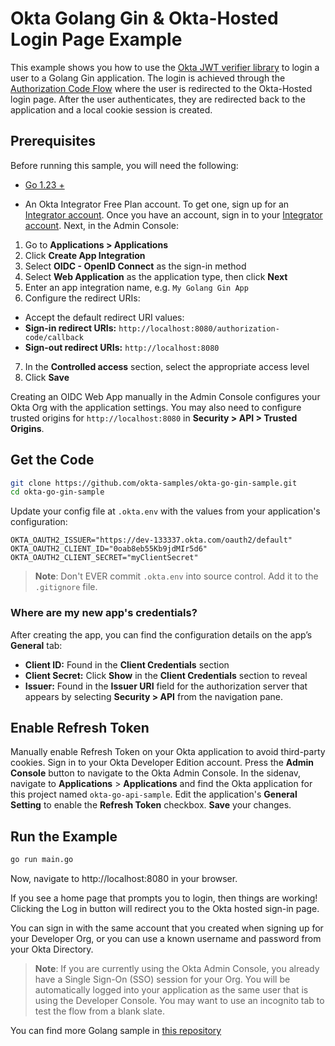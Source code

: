 # Okta Golang Gin & Okta-Hosted Login Page Example

This example shows you how to use the [Okta JWT verifier library][] to login a user to a Golang Gin application. The login is achieved through the [Authorization Code Flow][] where the user is redirected to the Okta-Hosted login page. After the user authenticates, they are redirected back to the application and a local cookie session is created.

## Prerequisites

Before running this sample, you will need the following:

- [Go 1.23 +](https://go.dev/dl/)
* An Okta Integrator Free Plan account. To get one, sign up for an [Integrator account](https://developer.okta.com/login). Once you have an account, sign in to your [Integrator account](https://developer.okta.com/login). Next, in the Admin Console:

1. Go to **Applications > Applications**
2. Click **Create App Integration**
3. Select **OIDC - OpenID Connect** as the sign-in method
4. Select **Web Application** as the application type, then click **Next**
5. Enter an app integration name, e.g. `My Golang Gin App`
6. Configure the redirect URIs:
- Accept the default redirect URI values:
- **Sign-in redirect URIs:** `http://localhost:8080/authorization-code/callback`
- **Sign-out redirect URIs:** `http://localhost:8080`
7. In the **Controlled access** section, select the appropriate access level
8. Click **Save**

Creating an OIDC Web App manually in the Admin Console configures your Okta Org with the application settings. You may also need to configure trusted origins for `http://localhost:8080` in **Security > API > Trusted Origins**.

## Get the Code

```bash
git clone https://github.com/okta-samples/okta-go-gin-sample.git
cd okta-go-gin-sample
```

Update your config file at `.okta.env` with the values from your application's configuration:

```text
OKTA_OAUTH2_ISSUER="https://dev-133337.okta.com/oauth2/default"
OKTA_OAUTH2_CLIENT_ID="0oab8eb55Kb9jdMIr5d6"
OKTA_OAUTH2_CLIENT_SECRET="myClientSecret"
```

> **Note**: Don't EVER commit `.okta.env` into source control. Add it to the `.gitignore` file.

### Where are my new app's credentials?

After creating the app, you can find the configuration details on the app’s **General** tab:
- **Client ID:** Found in the **Client Credentials** section
- **Client Secret:** Click **Show** in the **Client Credentials** section to reveal
- **Issuer:** Found in the **Issuer URI** field for the authorization server that appears by selecting **Security > API** from the navigation pane.

## Enable Refresh Token

Manually enable Refresh Token on your Okta application to avoid third-party cookies. Sign in to your Okta Developer Edition account. Press the **Admin Console** button to navigate to the Okta Admin Console. In the sidenav, navigate to **Applications** > **Applications** and find the Okta application for this project named `okta-go-api-sample`. Edit the application's **General Setting** to enable the **Refresh Token** checkbox. **Save** your changes.

## Run the Example

```bash
go run main.go
```

Now, navigate to http://localhost:8080 in your browser.

If you see a home page that prompts you to login, then things are working! Clicking the Log in button will redirect you to the Okta hosted sign-in page.

You can sign in with the same account that you created when signing up for your Developer Org, or you can use a known username and password from your Okta Directory.

> **Note**: If you are currently using the Okta Admin Console, you already have a Single Sign-On (SSO) session for your Org. You will be automatically logged into your application as the same user that is using the Developer Console. You may want to use an incognito tab to test the flow from a blank slate.

You can find more Golang sample in [this repository](https://github.com/okta/samples-golang)

[okta jwt verifier library]: github.com/okta/okta-jwt-verifier-golang
[oidc web application setup instructions]: https://developer.okta.com/authentication-guide/implementing-authentication/auth-code#1-setting-up-your-application
[authorization code flow]: https://developer.okta.com/authentication-guide/implementing-authentication/auth-code

